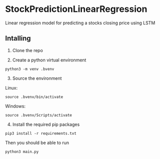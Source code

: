 # StockPredictionLinearRegression
Linear regression model for predicting a stocks closing price using LSTM

## Intalling

1. Clone the repo

2. Create a python virtual environment

```
python3 -m venv .bvenv
```

3. Source the environment

Linux:
```
source .bvenv/bin/activate
```
Windows:
```
source .bvenv/Scripts/activate
```

4. Install the required pip packages

```
pip3 install -r requirements.txt
```

Then you should be able to run
```
python3 main.py
```
